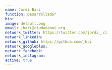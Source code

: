 ```yaml
---
name: Jordi Bari
function: Desarrollador
bio: 
image: default.png
email: jbari@ciudadanoi.org
network_twitter: https://twitter.com/jordi__cl
network_linkedin: 
network_github: https://github.com/jbci
network_googleplus:
network_facebook:
network_instagram:
active: true
---
```

